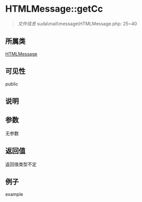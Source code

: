 # HTMLMessage::getCc

> *文件信息* suda\mail\message\HTMLMessage.php: 25~40
## 所属类 

[HTMLMessage](../HTMLMessage.md)

## 可见性

  public  
## 说明



## 参数

无参数
## 返回值
返回值类型不定
## 例子

example